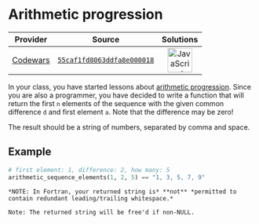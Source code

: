 [_metadata_:generated]: - "true"

# Arithmetic progression

<!-- INFO TABLE BEGIN -->

| Provider                                        | Source                                                                               | Solutions                                                                                                                                                    |
| :---------------------------------------------: | :----------------------------------------------------------------------------------: | :----------------------------------------------------------------------------------------------------------------------------------------------------------: |
| [Codewars](../../../docs/providers/Codewars.md) | [`55caf1fd8063ddfa8e000018`](https://www.codewars.com/kata/55caf1fd8063ddfa8e000018) | [<img src="https://res.cloudinary.com/rascaltwo/image/upload/v1631924076/javascript_ehszr7.svg" alt="JavaScript" title="JavaScript" width="50" />](solve.js) |

<!-- INFO TABLE END -->

In your class, you have started lessons about [arithmetic progression](https://en.wikipedia.org/wiki/Arithmetic_progression). Since you are also a programmer, you have decided to write a function that will return the first `n` elements of the sequence with the given common difference `d` and first element `a`. Note that the difference may be zero!

The result should be a string of numbers, separated by comma and space.

## Example

```python
# first element: 1, difference: 2, how many: 5
arithmetic_sequence_elements(1, 2, 5) == "1, 3, 5, 7, 9"
```

~~~if:fortran
*NOTE: In Fortran, your returned string is* **not** *permitted to contain redundant leading/trailing whitespace.*
~~~
~~~if:c
Note: The returned string will be free'd if non-NULL.
~~~
